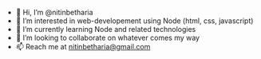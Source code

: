 - 👋 Hi, I’m @nitinbetharia
- 👀 I’m interested in web-developement using Node (html, css, javascript)
- 🌱 I’m currently learning Node and related technologies
- 💞️ I’m looking to collaborate on whatever comes my way
- 📫 Reach me at nitinbetharia@gmail.com

<!---
nitinbetharia/nitinbetharia is a ✨ special ✨ repository because its `README.md` (this file) appears on your GitHub profile.
You can click the Preview link to take a look at your changes.
--->
